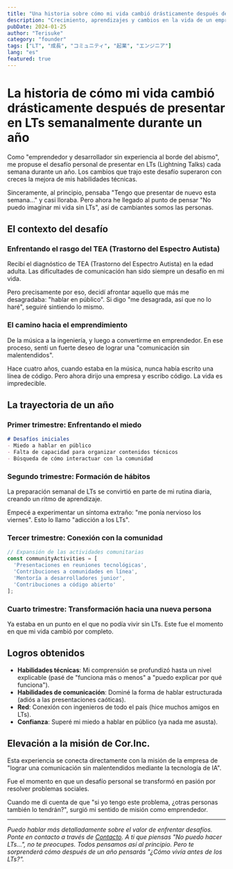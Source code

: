 ```yaml
---
title: "Una historia sobre cómo mi vida cambió drásticamente después de hacer presentaciones LT semanales durante un año"
description: "Crecimiento, aprendizajes y cambios en la vida de un emprendedor ingeniero sin experiencia al borde del abismo, a través del desafío de hacer presentaciones LT semanales."
pubDate: 2024-01-25
author: "Terisuke"
category: "founder"
tags: ["LT", "成長", "コミュニティ", "起業", "エンジニア"]
lang: "es"
featured: true
---
```


# La historia de cómo mi vida cambió drásticamente después de presentar en LTs semanalmente durante un año

Como "emprendedor y desarrollador sin experiencia al borde del abismo", me propuse el desafío personal de presentar en LTs (Lightning Talks) cada semana durante un año. Los cambios que trajo este desafío superaron con creces la mejora de mis habilidades técnicas.

Sinceramente, al principio, pensaba "Tengo que presentar de nuevo esta semana..." y casi lloraba. Pero ahora he llegado al punto de pensar "No puedo imaginar mi vida sin LTs", así de cambiantes somos las personas.

## El contexto del desafío

### Enfrentando el rasgo del TEA (Trastorno del Espectro Autista)

Recibí el diagnóstico de TEA (Trastorno del Espectro Autista) en la edad adulta. Las dificultades de comunicación han sido siempre un desafío en mi vida.

Pero precisamente por eso, decidí afrontar aquello que más me desagradaba: "hablar en público". Si digo "me desagrada, así que no lo haré", seguiré sintiendo lo mismo.

### El camino hacia el emprendimiento

De la música a la ingeniería, y luego a convertirme en emprendedor. En ese proceso, sentí un fuerte deseo de lograr una "comunicación sin malentendidos".

Hace cuatro años, cuando estaba en la música, nunca había escrito una línea de código. Pero ahora dirijo una empresa y escribo código. La vida es impredecible.

## La trayectoria de un año

### Primer trimestre: Enfrentando el miedo

```markdown
# Desafíos iniciales
- Miedo a hablar en público
- Falta de capacidad para organizar contenidos técnicos
- Búsqueda de cómo interactuar con la comunidad
```

### Segundo trimestre: Formación de hábitos

La preparación semanal de LTs se convirtió en parte de mi rutina diaria, creando un ritmo de aprendizaje.

Empecé a experimentar un síntoma extraño: "me ponía nervioso los viernes". Esto lo llamo "adicción a los LTs".

### Tercer trimestre: Conexión con la comunidad

```javascript
// Expansión de las actividades comunitarias
const communityActivities = [
  'Presentaciones en reuniones tecnológicas',
  'Contribuciones a comunidades en línea',
  'Mentoría a desarrolladores junior',
  'Contribuciones a código abierto'
];
```

### Cuarto trimestre: Transformación hacia una nueva persona

Ya estaba en un punto en el que no podía vivir sin LTs. Este fue el momento en que mi vida cambió por completo.

## Logros obtenidos

- **Habilidades técnicas**: Mi comprensión se profundizó hasta un nivel explicable (pasé de "funciona más o menos" a "puedo explicar por qué funciona").
- **Habilidades de comunicación**: Dominé la forma de hablar estructurada (adiós a las presentaciones caóticas).
- **Red**: Conexión con ingenieros de todo el país (hice muchos amigos en LTs).
- **Confianza**: Superé mi miedo a hablar en público (ya nada me asusta).

## Elevación a la misión de Cor.Inc.

Esta experiencia se conecta directamente con la misión de la empresa de "lograr una comunicación sin malentendidos mediante la tecnología de IA".

Fue el momento en que un desafío personal se transformó en pasión por resolver problemas sociales.

Cuando me di cuenta de que "si yo tengo este problema, ¿otras personas también lo tendrán?", surgió mi sentido de misión como emprendedor.

---

*Puedo hablar más detalladamente sobre el valor de enfrentar desafíos. Ponte en contacto a través de [Contacto](/contact).
A ti que piensas "No puedo hacer LTs...", no te preocupes. Todos pensamos así al principio. Pero te sorprenderá cómo después de un año pensarás "¿Cómo vivía antes de los LTs?".*